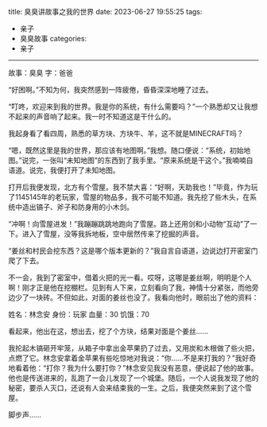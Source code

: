 title: 臭臭讲故事之我的世界
date: 2023-06-27 19:55:25
tags:
- 亲子
- 臭臭故事
categories:
- 亲子
---

故事：臭臭
字：爸爸

“好困啊。”不知为何，我突然感到一阵疲倦，昏昏深深地睡了过去。

“叮咚，欢迎来到我的世界。我是你的系统，有什么需要吗？”一个熟悉却又让我想不起来的声音响了起来。我一时不知道这是干什么的。

我起身看了看四周，熟悉的草方块、方块牛、羊，这不就是MINECRAFT吗？

“嗯，既然这里是我的世界，那应该有地图啊。”我想。随口便说：“系统，初始地图。”说完，一张叫“未知地图”的东西到了我手里。“原来系统是干这个。”我喃喃自语道。说完，我便打开了未知地图。

打开后我便发现，北方有个雪屋。我不禁大喜：“好啊，天助我也！”毕竟，作为玩了1145145年的老玩家，雪屋的物品多，我不可能不知道。我先挖了些木头，在系统中造出镐子、斧子和防身用的小木剑。

“冲啊！向雪屋进发！”我蹦蹦跳跳地跑向了雪屋。路上还用剑和小动物“互动”了一下。进入了雪屋，没等我拆地板，空中居然传来了挖掘的声音。

“姜丝和村民会挖东西？这是哪个版本更新的？”我自言自语道，边说边打开密室门爬了下去。

不一会，我到了密室中，借着火把的光一看。哎呀，这哪是姜丝啊，明明是个人啊！刚才正是他在挖棚栏。见到有人下来，立刻看向了我，神情十分紧张，而他旁边少了一块砖。不但如此，对面的姜丝也没了。我看向他时，眼前出了他的资料：

姓名：林念安
身份：玩家
血量：30
饥饿：70

看起来，他出在这，想出去，挖了个方块，结果对面是个姜丝......

我抡起木镐砸开牢笼，从箱子中拿出金苹果扔了过去，又用炭和木根做了些火把，点燃了它。林念安拿着金苹果有些吃惊地对我说：“你......不是来打我的？”我好奇地看着他：“打你？我为什么要打你？”林念安见我没有恶意，便说起了他的故事。他也是传送进来的，乱跑了一会儿发现了一个城堡。随后，一个人说我发现了他的秘密，要杀人灭口，还说有人会来结束我的一生。之后，我便突然来到了这个雪屋。

脚步声......